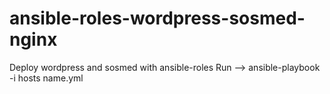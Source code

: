 # ansible-roles-wordpress-sosmed-nginx
Deploy wordpress and sosmed with ansible-roles
Run -->  ansible-playbook -i hosts name.yml
